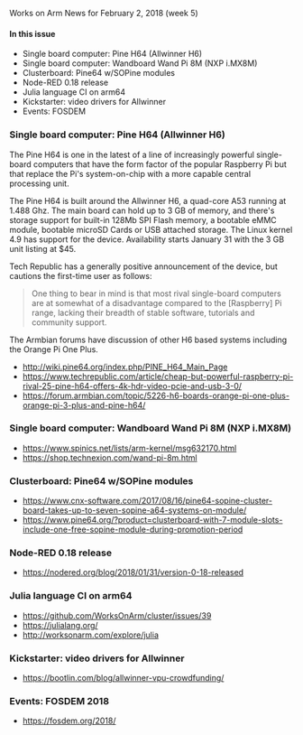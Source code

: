 Works on Arm News for February 2, 2018 (week 5)

#### In this issue

* Single board computer: Pine H64 (Allwinner H6)
* Single board computer: Wandboard Wand Pi 8M (NXP i.MX8M)
* Clusterboard: Pine64 w/SOPine modules
* Node-RED 0.18 release
* Julia language CI on arm64
* Kickstarter: video drivers for Allwinner
* Events: FOSDEM

### Single board computer: Pine H64 (Allwinner H6)

The Pine H64 is one in the latest of a line of increasingly powerful
single-board computers that have the form factor of
the popular Raspberry Pi but that replace the Pi's
system-on-chip with a more capable central processing
unit.

The Pine H64 is built around the Allwinner H6, a quad-core
A53 running at 1.488 Ghz. The main board can hold up to
3 GB of memory, and there's  
storage support for built-in 128Mb SPI Flash memory, 
a bootable eMMC module, bootable microSD Cards or USB attached storage.
The Linux kernel 4.9 has support for the device.
Availability starts January 31 with the 3 GB unit listing
at $45.

Tech Republic has a generally positive announcement of
the device, but cautions the first-time user as follows:

> One thing to bear in mind is that most rival single-board 
computers are at somewhat of a disadvantage compared to the
[Raspberry] Pi range, lacking their breadth of stable software, 
tutorials and community support.

The Armbian forums have discussion of other H6 based
systems including the Orange Pi One Plus.

* http://wiki.pine64.org/index.php/PINE_H64_Main_Page
* https://www.techrepublic.com/article/cheap-but-powerful-raspberry-pi-rival-25-pine-h64-offers-4k-hdr-video-pcie-and-usb-3-0/
* https://forum.armbian.com/topic/5226-h6-boards-orange-pi-one-plus-orange-pi-3-plus-and-pine-h64/

### Single board computer: Wandboard Wand Pi 8M (NXP i.MX8M)

* https://www.spinics.net/lists/arm-kernel/msg632170.html
* https://shop.technexion.com/wand-pi-8m.html

### Clusterboard: Pine64 w/SOPine modules

* https://www.cnx-software.com/2017/08/16/pine64-sopine-cluster-board-takes-up-to-seven-sopine-a64-systems-on-module/
* https://www.pine64.org/?product=clusterboard-with-7-module-slots-include-one-free-sopine-module-during-promotion-period

### Node-RED 0.18 release

* https://nodered.org/blog/2018/01/31/version-0-18-released

### Julia language CI on arm64

* https://github.com/WorksOnArm/cluster/issues/39
* https://julialang.org/
* http://worksonarm.com/explore/julia

### Kickstarter: video drivers for Allwinner

* https://bootlin.com/blog/allwinner-vpu-crowdfunding/

### Events: FOSDEM 2018

* https://fosdem.org/2018/

